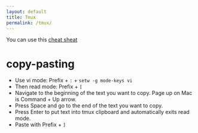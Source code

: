 ```yaml
---
layout: default
title: Tmux
permalink: /tmux/
---
```


You can use this [cheat sheat](https://tmuxcheatsheet.com/)

# copy-pasting

- Use vi mode: Prefix + `:` + `setw -g mode-keys vi`
- Then read mode: Prefix + `[`
- Navigate to the beginning of the text you want to copy. Page up on Mac is Command + Up arrow.
- Press Space and go to the end of the text you want to copy.
- Press Enter to put text into tmux clipboard and automatically exits read mode.
- Paste with Prefix + `]`
